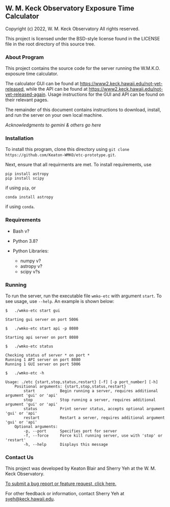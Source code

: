 ## W. M. Keck Observatory Exposure Time Calculator

Copyright (c) 2022, W. M. Keck Observatory
All rights reserved.

This project is licensed under the BSD-style license found in the
LICENSE file in the root directory of this source tree.

### About Program

This project contains the source code for the server running the W.M.K.O. exposure time calculator.

The calculator GUI can be found at <https://www2.keck.hawaii.edu/not-yet-released>, while the API can be found at <https://www2.keck.hawaii.edu/not-yet-released-again>. Usage instructions for the GUI and API can be found on their relevant pages.

The remainder of this document contains instructions to download, install, and run the server on your own local machine.

*Acknowledgments to gemini & others go here*

### Installation

To install this program, clone this directory using `git clone https://github.com/Keaton-WMKO/etc-prototype.git`.

Next, ensure that all requirments are met. To install requirements, use
```
pip install astropy
pip install scipy
```
if using `pip`, or
```
conda install astropy
```
if using `conda`.

### Requirements

- Bash v?
- Python 3.8?

- Python Libraries:
    - numpy v?
    - astropy v?
    - scipy v?s

### Running 

To run the server, run the executable file `wmko-etc` with argument `start`. To see usage, use `--help`. An example is shown below:

```
$   ./wmko-etc start gui

Starting gui server on port 5006

$   ./wmko-etc start api -p 8080

Starting api server on port 8080

$   ./wmko-etc status

Checking status of server * on port *
Running 1 API server on port 8080
Running 1 GUI server on port 5006

$   ./wmko-etc -h

Usage: ./etc {start,stop,status,restart} [-f] [-p port_number] [-h]
    Positional arguments: {start,stop,status,restart}
        start           Begin running a server, requires additional argument 'gui' or 'api'
        stop            Stop running a server, requires additional argument 'gui' or 'api'
        status          Print server status, accepts optional argument 'gui' or 'api'
        restart         Restart a server, requires additional argument 'gui' or 'api'
    Optional arguments:
        -p, --port      Specifies port for server
        -f, --force     Force kill running server, use with 'stop' or 'restart'
        -h, --help      Displays this message
```

### Contact Us

This project was developed by Keaton Blair and Sherry Yeh at the W. M. Keck Observatory.

[To submit a bug report or feature request, click here.](https://github.com/KeckObservatory/Keck-ETC/issues/new/choose)

For other feedback or information, contact Sherry Yeh at [syeh@keck.hawaii.edu](mailto:syeh@keck.hawaii.edu).